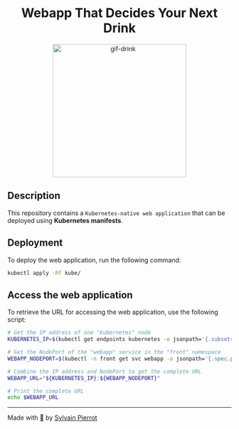 <h1 align="center">Webapp That Decides Your Next Drink</h1>

<p align="center">
    <img src="https://media.tenor.com/mBLX9j5CuMIAAAAC/thor-another.gif" alt="gif-drink" width=300 />
</p>

## Description

This repository contains a `Kubernetes-native web application` that can be deployed using **Kubernetes manifests**.

## Deployment

To deploy the web application, run the following command:

```bash
kubectl apply -Rf kube/
```

## Access the web application 

To retrieve the URL for accessing the web application, use the following script:

```bash
# Get the IP address of one "kubernetes" node
KUBERNETES_IP=$(kubectl get endpoints kubernetes -o jsonpath='{.subsets[0].addresses[0].ip}')

# Get the NodePort of the "webapp" service in the "front" namespace
WEBAPP_NODEPORT=$(kubectl -n front get svc webapp -o jsonpath='{.spec.ports[0].nodePort}')

# Combine the IP address and NodePort to get the complete URL
WEBAPP_URL="${KUBERNETES_IP}:${WEBAPP_NODEPORT}"

# Print the complete URL
echo $WEBAPP_URL
```

---

Made with :sparkling_heart: by [Sylvain Pierrot](https://github.com/sylvain-pierrot)